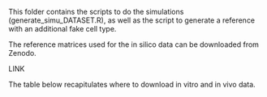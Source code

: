 This folder contains the scripts to do the simulations (generate_simu_DATASET.R), as well as the script to generate a reference with an additional fake cell type.

The reference matrices used for the in silico data can be downloaded from Zenodo.

LINK

The table below recapitulates where to download in vitro and in vivo data.
